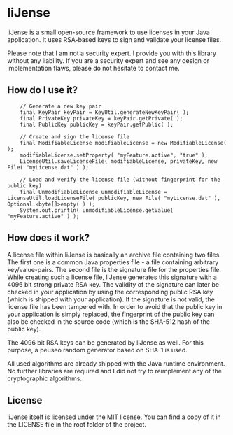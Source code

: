 # liJense

liJense is a small open-source framework to use licenses in your Java application. It uses RSA-based keys to sign and validate your license files.

Please note that I am not a security expert. I provide you with this library without any liability. If you are a security expert and see any design or implementation flaws, please do not hesitate to contact me.

## How do I use it?
		// Generate a new key pair
		final KeyPair keyPair = KeyUtil.generateNewKeyPair( );
		final PrivateKey privateKey = keyPair.getPrivate( );
		final PublicKey publicKey = keyPair.getPublic( );

		// Create and sign the license file
		final ModifiableLicense modifiableLicense = new ModifiableLicense( );
		modifiableLicense.setProperty( "myFeature.active", "true" );
		LicenseUtil.saveLicenseFile( modifiableLicense, privateKey, new File( "myLicense.dat" ) );

		// Load and verify the license file (without fingerprint for the public key)
		final UnmodifiableLicense unmodifiableLicense = LicenseUtil.loadLicenseFile( publicKey, new File( "myLicense.dat" ), Optional.<byte[]>empty( ) );
		System.out.println( unmodifiableLicense.getValue( "myFeature.active" ) );

## How does it work?

A license file within liJense is basically an archive file containing two files. The first one is a common Java properties file - a file containing arbitrary key/value-pairs. The second file is the signature file for the properties file. While creating such a license file, liJense generates this signature with a 4096 bit strong private RSA key. The validity of the signature can later be checked in your application by using the corresponding public RSA key (which is shipped with your application). If the signature is not valid, the license file has been tampered with. In order to avoid that the public key in your application is simply replaced, the fingerprint of the public key can also be checked in the source code (which is the SHA-512 hash of the public key). 

The 4096 bit RSA keys can be generated by liJense as well. For this purpose, a peuseo random generator based on SHA-1 is used. 

All used algorithms are already shipped with the Java runtime environment. No further libraries are required and I did not try to reimplement any of the cryptographic algorithms.

## License

liJense itself is licensed under the MIT license. You can find a copy of it in the LICENSE file in the root folder of the project.
